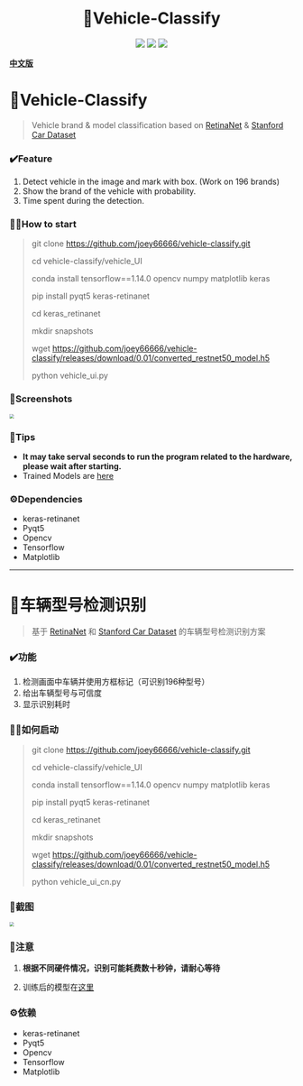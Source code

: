 <p align="center">
  <h1 align="center">🚖Vehicle-Classify</h1>
  <p align="center">
    <a href="LICENSE"><img src="https://img.shields.io/github/license/joey66666/vehicle-classify?color=blue&style=flat-square"></a>
    <a href="https://github.com/joey66666/vehicle-classify/"><img src="https://img.shields.io/badge/Platform-Mac%20%7C%20Windows%20%7C%20Linux%20-brightgreen?color=red&style=flat-square"></a>
    <a href="http://hits.dwyl.io/joey66666/vehicle-classify" alt="hit count"><img src="http://hits.dwyl.io/joey66666/vehicle-classify.svg?style=flat-square" /></a> 
  </p>
</p>

**[中文版](#Chinese)**

# <span id="English">🚖Vehicle-Classify</span>

> Vehicle brand &amp; model classification based on [RetinaNet](https://github.com/fizyr/keras-retinanet) & [Stanford Car Dataset](https://ai.stanford.edu/~jkrause/cars/car_dataset.html)

### ✔️Feature

1. Detect vehicle in the image and mark with box. (Work on 196 brands)
2. Show the brand of the vehicle with probability.
3. Time spent during the detection.

### 👋🏻How to start

> git clone https://github.com/joey66666/vehicle-classify.git
> 
> cd vehicle-classify/vehicle_UI
>
> conda install tensorflow==1.14.0 opencv numpy matplotlib keras
>
> pip install pyqt5 keras-retinanet 
> 
> cd keras_retinanet
>
> mkdir snapshots
>
> wget https://github.com/joey66666/vehicle-classify/releases/download/0.01/converted_restnet50_model.h5
>
> python vehicle_ui.py

### 📸Screenshots

<img src="pics/ui_en.png" style="zoom:50%;" />

### 📃Tips

- **It may take serval seconds to run the program related to the hardware, please wait after starting.**
- Trained Models are [here](https://github.com/joey66666/vehicle-classify/releases)

### ⚙️Dependencies 

- keras-retinanet
- Pyqt5
- Opencv
- Tensorflow
- Matplotlib

---

# <span id="Chinese">🚖车辆型号检测识别</span>

> 基于 [RetinaNet](https://github.com/fizyr/keras-retinanet) 和 [Stanford Car Dataset](https://ai.stanford.edu/~jkrause/cars/car_dataset.html) 的车辆型号检测识别方案

### ✔️功能

1. 检测画面中车辆并使用方框标记（可识别196种型号）
2. 给出车辆型号与可信度
3. 显示识别耗时

### 👋🏻如何启动

> git clone https://github.com/joey66666/vehicle-classify.git
> 
> cd vehicle-classify/vehicle_UI
>
> conda install tensorflow==1.14.0 opencv numpy matplotlib keras
>
> pip install pyqt5 keras-retinanet 
> 
> cd keras_retinanet
>
> mkdir snapshots
>
> wget https://github.com/joey66666/vehicle-classify/releases/download/0.01/converted_restnet50_model.h5
>
> python vehicle_ui_cn.py

### 📸截图

<img src="pics/ui_cn.png" style="zoom:50%;" />

### 📃注意

1. **根据不同硬件情况，识别可能耗费数十秒钟，请耐心等待**

2. 训练后的模型在[这里](https://github.com/joey66666/vehicle-classify/releases)

### ⚙️依赖

- keras-retinanet
- Pyqt5
- Opencv
- Tensorflow
- Matplotlib
